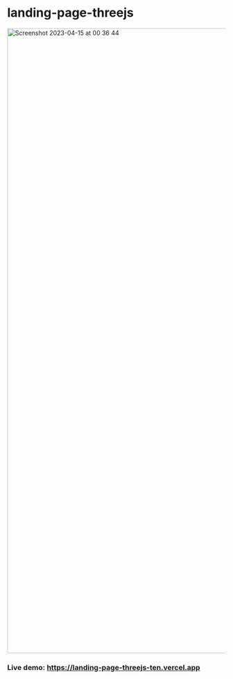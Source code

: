 # landing-page-threejs

<img width="1440" alt="Screenshot 2023-04-15 at 00 36 44" src="https://user-images.githubusercontent.com/69011963/232139710-2785891e-e611-42bc-a7cc-1160db7e1354.png">

### Live demo: https://landing-page-threejs-ten.vercel.app
